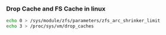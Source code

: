 ### Drop Cache and FS Cache in linux

```bash
echo 0 > /sys/module/zfs/parameters/zfs_arc_shrinker_limit
echo 3 > /proc/sys/vm/drop_caches
```